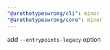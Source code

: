 ```yaml
---
"@arethetypeswrong/cli": minor
"@arethetypeswrong/core": minor
---
```


add `--entrypoints-legacy` option
